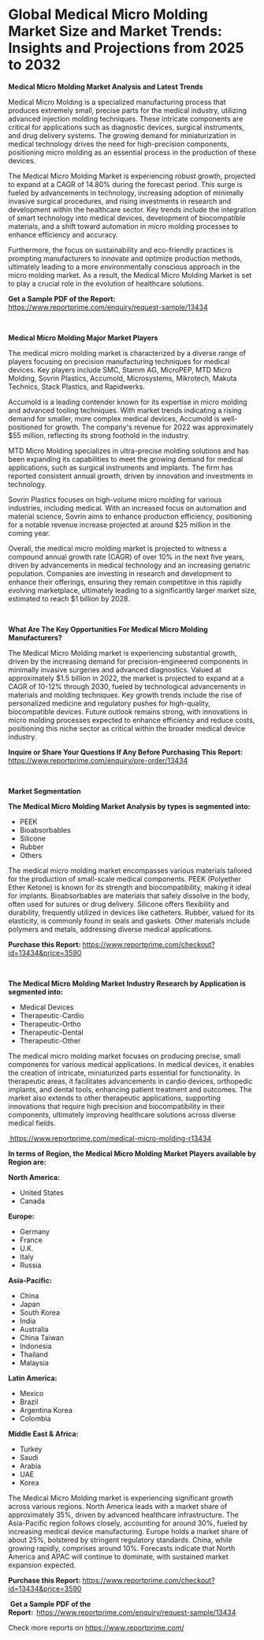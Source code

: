 <p><h1>Global Medical Micro Molding Market Size and Market Trends: Insights and Projections from 2025 to 2032</h1></p><p><strong>Medical Micro Molding Market Analysis and Latest Trends</strong></p>
<p><p>Medical Micro Molding is a specialized manufacturing process that produces extremely small, precise parts for the medical industry, utilizing advanced injection molding techniques. These intricate components are critical for applications such as diagnostic devices, surgical instruments, and drug delivery systems. The growing demand for miniaturization in medical technology drives the need for high-precision components, positioning micro molding as an essential process in the production of these devices.</p><p>The Medical Micro Molding Market is experiencing robust growth, projected to expand at a CAGR of 14.80% during the forecast period. This surge is fueled by advancements in technology, increasing adoption of minimally invasive surgical procedures, and rising investments in research and development within the healthcare sector. Key trends include the integration of smart technology into medical devices, development of biocompatible materials, and a shift toward automation in micro molding processes to enhance efficiency and accuracy.</p><p>Furthermore, the focus on sustainability and eco-friendly practices is prompting manufacturers to innovate and optimize production methods, ultimately leading to a more environmentally conscious approach in the micro molding market. As a result, the Medical Micro Molding Market is set to play a crucial role in the evolution of healthcare solutions.</p></p>
<p><strong>Get a Sample PDF of the Report:&nbsp;</strong> <a href="https://www.reportprime.com/enquiry/request-sample/13434?utm_campaign=2468&utm_medium=2&utm_source=Github&utm_content=ia&utm_term=20032025&utm_id=medical-micro-molding">https://www.reportprime.com/enquiry/request-sample/13434</a></p>
<p>&nbsp;</p>
<p><strong>Medical Micro Molding Major Market Players</strong></p>
<p><p>The medical micro molding market is characterized by a diverse range of players focusing on precision manufacturing techniques for medical devices. Key players include SMC, Stamm AG, MicroPEP, MTD Micro Molding, Sovrin Plastics, Accumold, Microsystems, Mikrotech, Makuta Technics, Stack Plastics, and Rapidwerks.</p><p>Accumold is a leading contender known for its expertise in micro molding and advanced tooling techniques. With market trends indicating a rising demand for smaller, more complex medical devices, Accumold is well-positioned for growth. The company's revenue for 2022 was approximately $55 million, reflecting its strong foothold in the industry.</p><p>MTD Micro Molding specializes in ultra-precise molding solutions and has been expanding its capabilities to meet the growing demand for medical applications, such as surgical instruments and implants. The firm has reported consistent annual growth, driven by innovation and investments in technology.</p><p>Sovrin Plastics focuses on high-volume micro molding for various industries, including medical. With an increased focus on automation and material science, Sovrin aims to enhance production efficiency, positioning for a notable revenue increase projected at around $25 million in the coming year.</p><p>Overall, the medical micro molding market is projected to witness a compound annual growth rate (CAGR) of over 10% in the next five years, driven by advancements in medical technology and an increasing geriatric population. Companies are investing in research and development to enhance their offerings, ensuring they remain competitive in this rapidly evolving marketplace, ultimately leading to a significantly larger market size, estimated to reach $1 billion by 2028.</p></p>
<p>&nbsp;</p>
<p><strong>What Are The Key Opportunities For Medical Micro Molding Manufacturers?</strong></p>
<p><p>The Medical Micro Molding market is experiencing substantial growth, driven by the increasing demand for precision-engineered components in minimally invasive surgeries and advanced diagnostics. Valued at approximately $1.5 billion in 2022, the market is projected to expand at a CAGR of 10-12% through 2030, fueled by technological advancements in materials and molding techniques. Key growth trends include the rise of personalized medicine and regulatory pushes for high-quality, biocompatible devices. Future outlook remains strong, with innovations in micro molding processes expected to enhance efficiency and reduce costs, positioning this niche sector as critical within the broader medical device industry.</p></p>
<p><strong>Inquire or Share Your Questions If Any Before Purchasing This Report:</strong> <a href="https://www.reportprime.com/enquiry/pre-order/13434?utm_campaign=2468&utm_medium=2&utm_source=Github&utm_content=ia&utm_term=20032025&utm_id=medical-micro-molding">https://www.reportprime.com/enquiry/pre-order/13434</a></p>
<p>&nbsp;</p>
<p><strong>Market Segmentation</strong></p>
<p><strong>The Medical Micro Molding Market Analysis by types is segmented into:</strong></p>
<p><ul><li>PEEK</li><li>Bioabsorbables</li><li>Silicone</li><li>Rubber</li><li>Others</li></ul></p>
<p><p>The medical micro molding market encompasses various materials tailored for the production of small-scale medical components. PEEK (Polyether Ether Ketone) is known for its strength and biocompatibility, making it ideal for implants. Bioabsorbables are materials that safely dissolve in the body, often used for sutures or drug delivery. Silicone offers flexibility and durability, frequently utilized in devices like catheters. Rubber, valued for its elasticity, is commonly found in seals and gaskets. Other materials include polymers and metals, addressing diverse medical applications.</p></p>
<p><strong>Purchase this Report:&nbsp;</strong><a href="https://www.reportprime.com/checkout?id=13434&price=3590&utm_campaign=2468&utm_medium=2&utm_source=Github&utm_content=ia&utm_term=20032025&utm_id=medical-micro-molding">https://www.reportprime.com/checkout?id=13434&price=3590</a></p>
<p>&nbsp;</p>
<p><strong>The Medical Micro Molding Market Industry Research by Application is segmented into:</strong></p>
<p><ul><li>Medical Devices</li><li>Therapeutic-Cardio</li><li>Therapeutic-Ortho</li><li>Therapeutic-Dental</li><li>Therapeutic-Other</li></ul></p>
<p><p>The medical micro molding market focuses on producing precise, small components for various medical applications. In medical devices, it enables the creation of intricate, miniaturized parts essential for functionality. In therapeutic areas, it facilitates advancements in cardio devices, orthopedic implants, and dental tools, enhancing patient treatment and outcomes. The market also extends to other therapeutic applications, supporting innovations that require high precision and biocompatibility in their components, ultimately improving healthcare solutions across diverse medical fields.</p></p>
<p><a href="https://www.reportprime.com/medical-micro-molding-r13434?utm_campaign=2468&utm_medium=2&utm_source=Github&utm_content=ia&utm_term=20032025&utm_id=medical-micro-molding">&nbsp;https://www.reportprime.com/medical-micro-molding-r13434</a></p>
<p><strong>In terms of Region, the Medical Micro Molding Market Players available by Region are:</strong></p>
<p>
    <p> <strong> North America: </strong>
        <ul>
            <li>United States</li>
            <li>Canada</li>
        </ul>
        </p> 
    <p> <strong> Europe: </strong>
        <ul>
            <li>Germany</li>
            <li>France</li>
            <li>U.K.</li>
            <li>Italy</li>
            <li>Russia</li>
        </ul>
        </p> 
    <p> <strong> Asia-Pacific: </strong>
        <ul>
            <li>China</li>
            <li>Japan</li>
            <li>South Korea</li>
            <li>India</li>
            <li>Australia</li>
            <li>China Taiwan</li>
            <li>Indonesia</li>
            <li>Thailand</li>
            <li>Malaysia</li>
        </ul>
        </p> 
    <p> <strong> Latin America: </strong>
        <ul>
            <li>Mexico</li>
            <li>Brazil</li>
            <li>Argentina Korea</li>
            <li>Colombia</li>
        </ul>
        </p> 
    <p> <strong> Middle East & Africa: </strong>
        <ul>
            <li>Turkey</li>
            <li>Saudi</li>
            <li>Arabia</li>
            <li>UAE</li>
            <li>Korea</li>
        </ul>
    </p>
    </p>
<p><p>The Medical Micro Molding market is experiencing significant growth across various regions. North America leads with a market share of approximately 35%, driven by advanced healthcare infrastructure. The Asia-Pacific region follows closely, accounting for around 30%, fueled by increasing medical device manufacturing. Europe holds a market share of about 25%, bolstered by stringent regulatory standards. China, while growing rapidly, comprises around 10%. Forecasts indicate that North America and APAC will continue to dominate, with sustained market expansion expected.</p></p>
<p><strong>Purchase this Report: </strong><a href="https://www.reportprime.com/checkout?id=13434&price=3590&utm_campaign=2468&utm_medium=2&utm_source=Github&utm_content=ia&utm_term=20032025&utm_id=medical-micro-molding">https://www.reportprime.com/checkout?id=13434&price=3590</a></p>
<p>&nbsp;<strong>Get a Sample PDF of the Report:&nbsp;&nbsp;</strong><a href="https://www.reportprime.com/enquiry/request-sample/13434?utm_campaign=2468&utm_medium=2&utm_source=Github&utm_content=ia&utm_term=20032025&utm_id=medical-micro-molding">https://www.reportprime.com/enquiry/request-sample/13434</a></p>
<p><strong></strong></p>
<p>Check more reports on <a href="https://www.reportprime.com/?utm_campaign=2468&utm_medium=2&utm_source=Github&utm_content=ia&utm_term=20032025&utm_id=medical-micro-molding">https://www.reportprime.com/</a></p>
